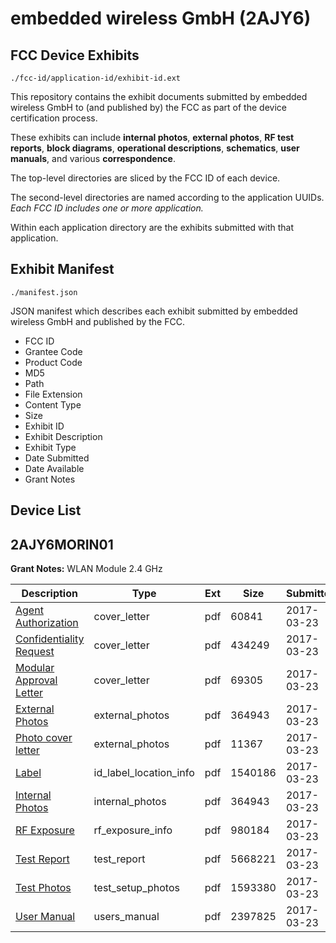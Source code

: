 # embedded wireless GmbH (2AJY6)
## FCC Device Exhibits

```
./fcc-id/application-id/exhibit-id.ext
```

This repository contains the exhibit documents submitted by embedded wireless GmbH to (and published by) the FCC as part of the device certification process.

These exhibits can include **internal photos**, **external photos**, **RF test reports**, **block diagrams**, **operational descriptions**, **schematics**, **user manuals**, and various **correspondence**.

The top-level directories are sliced by the FCC ID of each device.

The second-level directories are named according to the application UUIDs. *Each FCC ID includes one or more application.*

Within each application directory are the exhibits submitted with that application. 

## Exhibit Manifest

```
./manifest.json
```

JSON manifest which describes each exhibit submitted by embedded wireless GmbH and published by the FCC.

- FCC ID
- Grantee Code
- Product Code
- MD5
- Path
- File Extension
- Content Type
- Size
- Exhibit ID
- Exhibit Description
- Exhibit Type
- Date Submitted
- Date Available
- Grant Notes

## Device List
## 2AJY6MORIN01
**Grant Notes:** WLAN Module 2.4 GHz

| Description | Type | Ext | Size | Submitted | Available |
| ----------- | ---- | --- | ---- | --------- | --------- |
| [Agent Authorization](2AJY6MORIN01/2c69f2d42002d3376c8d300e2802c0d3/3329484.pdf) | cover_letter | pdf | 60841 | 2017-03-23 | 2017-03-24 |
| [Confidentiality Request](2AJY6MORIN01/2c69f2d42002d3376c8d300e2802c0d3/3329485.pdf) | cover_letter | pdf | 434249 | 2017-03-23 | 2017-03-24 |
| [Modular Approval Letter](2AJY6MORIN01/2c69f2d42002d3376c8d300e2802c0d3/3329486.pdf) | cover_letter | pdf | 69305 | 2017-03-23 | 2017-03-24 |
| [External Photos](2AJY6MORIN01/2c69f2d42002d3376c8d300e2802c0d3/3329488.pdf) | external_photos | pdf | 364943 | 2017-03-23 | 2017-03-24 |
| [Photo cover letter](2AJY6MORIN01/2c69f2d42002d3376c8d300e2802c0d3/3329490.pdf) | external_photos | pdf | 11367 | 2017-03-23 | 2017-03-24 |
| [Label](2AJY6MORIN01/2c69f2d42002d3376c8d300e2802c0d3/3329491.pdf) | id_label_location_info | pdf | 1540186 | 2017-03-23 | 2017-03-24 |
| [Internal Photos](2AJY6MORIN01/2c69f2d42002d3376c8d300e2802c0d3/3329488.pdf) | internal_photos | pdf | 364943 | 2017-03-23 | 2017-03-24 |
| [RF Exposure](2AJY6MORIN01/2c69f2d42002d3376c8d300e2802c0d3/3329494.pdf) | rf_exposure_info | pdf | 980184 | 2017-03-23 | 2017-03-24 |
| [Test Report](2AJY6MORIN01/2c69f2d42002d3376c8d300e2802c0d3/3329496.pdf) | test_report | pdf | 5668221 | 2017-03-23 | 2017-03-24 |
| [Test Photos](2AJY6MORIN01/2c69f2d42002d3376c8d300e2802c0d3/3329509.pdf) | test_setup_photos | pdf | 1593380 | 2017-03-23 | 2017-03-24 |
| [User Manual](2AJY6MORIN01/2c69f2d42002d3376c8d300e2802c0d3/3329510.pdf) | users_manual | pdf | 2397825 | 2017-03-23 | 2017-03-24 |
